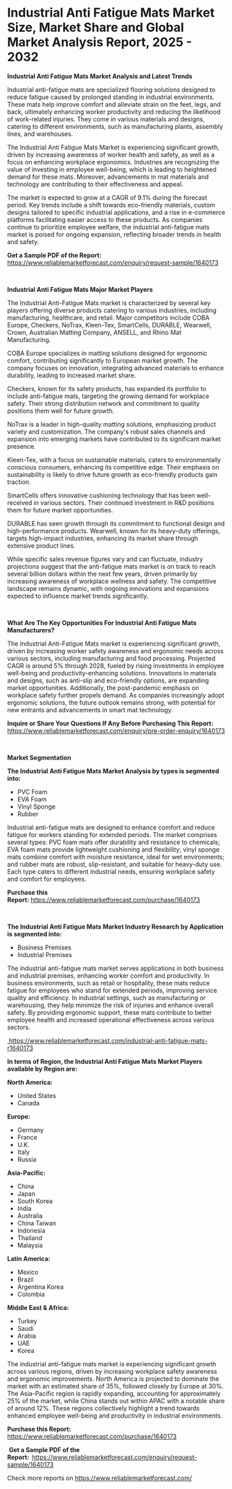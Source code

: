<p><h1>Industrial Anti Fatigue Mats Market Size, Market Share and Global Market Analysis Report, 2025 - 2032</h1></p><p><strong>Industrial Anti Fatigue Mats Market Analysis and Latest Trends</strong></p>
<p><p>Industrial anti-fatigue mats are specialized flooring solutions designed to reduce fatigue caused by prolonged standing in industrial environments. These mats help improve comfort and alleviate strain on the feet, legs, and back, ultimately enhancing worker productivity and reducing the likelihood of work-related injuries. They come in various materials and designs, catering to different environments, such as manufacturing plants, assembly lines, and warehouses.</p><p>The Industrial Anti Fatigue Mats Market is experiencing significant growth, driven by increasing awareness of worker health and safety, as well as a focus on enhancing workplace ergonomics. Industries are recognizing the value of investing in employee well-being, which is leading to heightened demand for these mats. Moreover, advancements in mat materials and technology are contributing to their effectiveness and appeal.</p><p>The market is expected to grow at a CAGR of 9.1% during the forecast period. Key trends include a shift towards eco-friendly materials, custom designs tailored to specific industrial applications, and a rise in e-commerce platforms facilitating easier access to these products. As companies continue to prioritize employee welfare, the industrial anti-fatigue mats market is poised for ongoing expansion, reflecting broader trends in health and safety.</p></p>
<p><strong>Get a Sample PDF of the Report:&nbsp;</strong> <a href="https://www.reliablemarketforecast.com/enquiry/request-sample/1640173?utm_campaign=3126&utm_medium=2&utm_source=Github&utm_content=ia&utm_term=05032025&utm_id=industrial-anti-fatigue-mats">https://www.reliablemarketforecast.com/enquiry/request-sample/1640173</a></p>
<p>&nbsp;</p>
<p><strong>Industrial Anti Fatigue Mats Major Market Players</strong></p>
<p><p>The Industrial Anti-Fatigue Mats market is characterized by several key players offering diverse products catering to various industries, including manufacturing, healthcare, and retail. Major competitors include COBA Europe, Checkers, NoTrax, Kleen-Tex, SmartCells, DURABLE, Wearwell, Crown, Australian Matting Company, ANSELL, and Rhino Mat Manufacturing.</p><p>COBA Europe specializes in matting solutions designed for ergonomic comfort, contributing significantly to European market growth. The company focuses on innovation, integrating advanced materials to enhance durability, leading to increased market share.</p><p>Checkers, known for its safety products, has expanded its portfolio to include anti-fatigue mats, targeting the growing demand for workplace safety. Their strong distribution network and commitment to quality positions them well for future growth.</p><p>NoTrax is a leader in high-quality matting solutions, emphasizing product variety and customization. The company's robust sales channels and expansion into emerging markets have contributed to its significant market presence.</p><p>Kleen-Tex, with a focus on sustainable materials, caters to environmentally conscious consumers, enhancing its competitive edge. Their emphasis on sustainability is likely to drive future growth as eco-friendly products gain traction.</p><p>SmartCells offers innovative cushioning technology that has been well-received in various sectors. Their continued investment in R&D positions them for future market opportunities.</p><p>DURABLE has seen growth through its commitment to functional design and high-performance products. Wearwell, known for its heavy-duty offerings, targets high-impact industries, enhancing its market share through extensive product lines.</p><p>While specific sales revenue figures vary and can fluctuate, industry projections suggest that the anti-fatigue mats market is on track to reach several billion dollars within the next few years, driven primarily by increasing awareness of workplace wellness and safety. The competitive landscape remains dynamic, with ongoing innovations and expansions expected to influence market trends significantly.</p></p>
<p>&nbsp;</p>
<p><strong>What Are The Key Opportunities For Industrial Anti Fatigue Mats Manufacturers?</strong></p>
<p><p>The Industrial Anti-Fatigue Mats market is experiencing significant growth, driven by increasing worker safety awareness and ergonomic needs across various sectors, including manufacturing and food processing. Projected CAGR is around 5% through 2028, fueled by rising investments in employee well-being and productivity-enhancing solutions. Innovations in materials and designs, such as anti-slip and eco-friendly options, are expanding market opportunities. Additionally, the post-pandemic emphasis on workplace safety further propels demand. As companies increasingly adopt ergonomic solutions, the future outlook remains strong, with potential for new entrants and advancements in smart mat technology.</p></p>
<p><strong>Inquire or Share Your Questions If Any Before Purchasing This Report:</strong> <a href="https://www.reliablemarketforecast.com/enquiry/pre-order-enquiry/1640173?utm_campaign=3126&utm_medium=2&utm_source=Github&utm_content=ia&utm_term=05032025&utm_id=industrial-anti-fatigue-mats">https://www.reliablemarketforecast.com/enquiry/pre-order-enquiry/1640173</a></p>
<p>&nbsp;</p>
<p><strong>Market Segmentation</strong></p>
<p><strong>The Industrial Anti Fatigue Mats Market Analysis by types is segmented into:</strong></p>
<p><ul><li>PVC Foam</li><li>EVA Foam</li><li>Vinyl Sponge</li><li>Rubber</li></ul></p>
<p><p>Industrial anti-fatigue mats are designed to enhance comfort and reduce fatigue for workers standing for extended periods. The market comprises several types: PVC foam mats offer durability and resistance to chemicals; EVA foam mats provide lightweight cushioning and flexibility; vinyl sponge mats combine comfort with moisture resistance, ideal for wet environments; and rubber mats are robust, slip-resistant, and suitable for heavy-duty use. Each type caters to different industrial needs, ensuring workplace safety and comfort for employees.</p></p>
<p><strong>Purchase this Report:&nbsp;</strong><a href="https://www.reliablemarketforecast.com/purchase/1640173?utm_campaign=3126&utm_medium=2&utm_source=Github&utm_content=ia&utm_term=05032025&utm_id=industrial-anti-fatigue-mats">https://www.reliablemarketforecast.com/purchase/1640173</a></p>
<p>&nbsp;</p>
<p><strong>The Industrial Anti Fatigue Mats Market Industry Research by Application is segmented into:</strong></p>
<p><ul><li>Business Premises</li><li>Industrial Premises</li></ul></p>
<p><p>The industrial anti-fatigue mats market serves applications in both business and industrial premises, enhancing worker comfort and productivity. In business environments, such as retail or hospitality, these mats reduce fatigue for employees who stand for extended periods, improving service quality and efficiency. In industrial settings, such as manufacturing or warehousing, they help minimize the risk of injuries and enhance overall safety. By providing ergonomic support, these mats contribute to better employee health and increased operational effectiveness across various sectors.</p></p>
<p><a href="https://www.reliablemarketforecast.com/industrial-anti-fatigue-mats-r1640173?utm_campaign=3126&utm_medium=2&utm_source=Github&utm_content=ia&utm_term=05032025&utm_id=industrial-anti-fatigue-mats">&nbsp;https://www.reliablemarketforecast.com/industrial-anti-fatigue-mats-r1640173</a></p>
<p><strong>In terms of Region, the Industrial Anti Fatigue Mats Market Players available by Region are:</strong></p>
<p>
    <p> <strong> North America: </strong>
        <ul>
            <li>United States</li>
            <li>Canada</li>
        </ul>
        </p> 
    <p> <strong> Europe: </strong>
        <ul>
            <li>Germany</li>
            <li>France</li>
            <li>U.K.</li>
            <li>Italy</li>
            <li>Russia</li>
        </ul>
        </p> 
    <p> <strong> Asia-Pacific: </strong>
        <ul>
            <li>China</li>
            <li>Japan</li>
            <li>South Korea</li>
            <li>India</li>
            <li>Australia</li>
            <li>China Taiwan</li>
            <li>Indonesia</li>
            <li>Thailand</li>
            <li>Malaysia</li>
        </ul>
        </p> 
    <p> <strong> Latin America: </strong>
        <ul>
            <li>Mexico</li>
            <li>Brazil</li>
            <li>Argentina Korea</li>
            <li>Colombia</li>
        </ul>
        </p> 
    <p> <strong> Middle East & Africa: </strong>
        <ul>
            <li>Turkey</li>
            <li>Saudi</li>
            <li>Arabia</li>
            <li>UAE</li>
            <li>Korea</li>
        </ul>
    </p>
    </p>
<p><p>The industrial anti-fatigue mats market is experiencing significant growth across various regions, driven by increasing workplace safety awareness and ergonomic improvements. North America is projected to dominate the market with an estimated share of 35%, followed closely by Europe at 30%. The Asia-Pacific region is rapidly expanding, accounting for approximately 25% of the market, while China stands out within APAC with a notable share of around 12%. These regions collectively highlight a trend towards enhanced employee well-being and productivity in industrial environments.</p></p>
<p><strong>Purchase this Report: </strong><a href="https://www.reliablemarketforecast.com/purchase/1640173?utm_campaign=3126&utm_medium=2&utm_source=Github&utm_content=ia&utm_term=05032025&utm_id=industrial-anti-fatigue-mats">https://www.reliablemarketforecast.com/purchase/1640173</a></p>
<p>&nbsp;<strong>Get a Sample PDF of the Report:&nbsp;&nbsp;</strong><a href="https://www.reliablemarketforecast.com/enquiry/request-sample/1640173?utm_campaign=3126&utm_medium=2&utm_source=Github&utm_content=ia&utm_term=05032025&utm_id=industrial-anti-fatigue-mats">https://www.reliablemarketforecast.com/enquiry/request-sample/1640173</a></p>
<p><strong></strong></p>
<p>Check more reports on <a href="https://www.reliablemarketforecast.com/?utm_campaign=3126&utm_medium=2&utm_source=Github&utm_content=ia&utm_term=05032025&utm_id=industrial-anti-fatigue-mats">https://www.reliablemarketforecast.com/</a></p>
